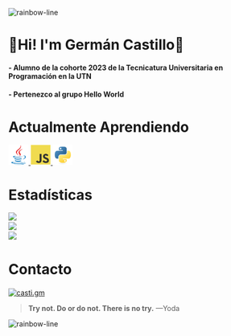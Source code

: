 ![rainbow-line](https://github.com/MMaNaMM/MMaNaMM/assets/117526041/5328059d-0c3a-4cb8-b5c2-fd73fbc8c16e)
# 🌠Hi! I'm Germán Castillo🌠


#### - Alumno de la cohorte 2023 de la Tecnicatura Universitaria en Programación en la UTN
#### - Pertenezco al grupo Hello World

# Actualmente Aprendiendo
<p align="left"> <a href="https://www.java.com" target="_blank" rel="noreferrer"> <img src="https://raw.githubusercontent.com/devicons/devicon/master/icons/java/java-original.svg" alt="java" width="40" height="40"/> </a> <a href="https://developer.mozilla.org/en-US/docs/Web/JavaScript" target="_blank" rel="noreferrer"> <img src="https://raw.githubusercontent.com/devicons/devicon/master/icons/javascript/javascript-original.svg" alt="javascript" width="40" height="40"/> </a> <a href="https://www.python.org" target="_blank" rel="noreferrer"> <img src="https://raw.githubusercontent.com/devicons/devicon/master/icons/python/python-original.svg" alt="python" width="40" height="40"/> </a> </p>

# Estadísticas
![](https://github-readme-stats.vercel.app/api?username=MMaNaMM&theme=tokyonight&hide_border=false&include_all_commits=true&count_private=true)<br/>
![](https://github-readme-streak-stats.herokuapp.com/?user=MMaNaMM&theme=tokyonight&hide_border=false)<br/>
![](https://github-readme-stats.vercel.app/api/top-langs/?username=MMaNaMM&theme=tokyonight&hide_border=false&include_all_commits=true&count_private=true&layout=compact)


# Contacto
<p align="left">
<a href="https://instagram.com/casti.gm" target="blank"><img align="center" src="https://raw.githubusercontent.com/rahuldkjain/github-profile-readme-generator/master/src/images/icons/Social/instagram.svg" alt="casti.gm" height="30" width="40" /></a>
</p>

> **Try not. Do or do not. There is no try.** —Yoda

![rainbow-line](https://github.com/MMaNaMM/MMaNaMM/assets/117526041/5328059d-0c3a-4cb8-b5c2-fd73fbc8c16e)
